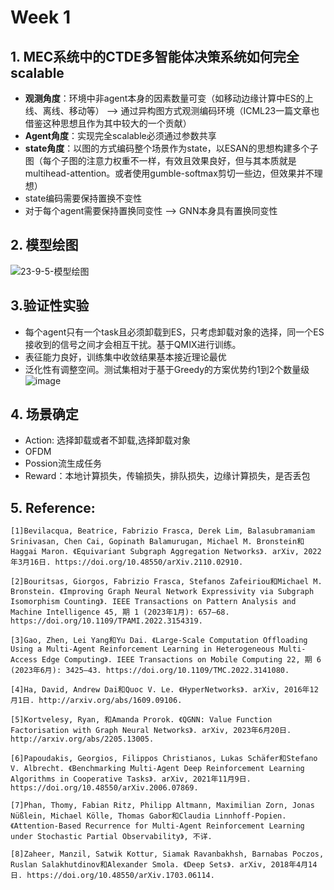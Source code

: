 # Week 1
## 1. MEC系统中的CTDE多智能体决策系统如何完全scalable
- **观测角度**：环境中非agent本身的因素数量可变（如移动边缘计算中ES的上线、离线、移动等） --> 通过异构图方式观测编码环境（ICML23一篇文章也借鉴这种思想且作为其中较大的一个贡献）
- **Agent角度**：实现完全scalable必须通过参数共享
- **state角度**：以图的方式编码整个场景作为state，以ESAN的思想构建多个子图（每个子图的注意力权重不一样，有效且效果良好，但与其本质就是multihead-attention。或者使用gumble-softmax剪切一些边，但效果并不理想）
- state编码需要保持置换不变性
- 对于每个agent需要保持置换同变性 --> GNN本身具有置换同变性

## 2. 模型绘图
![23-9-5-模型绘图](https://github.com/UNIC-Lab/Weekly-Report/assets/90789521/bc7a2107-0a8e-466c-9772-aa65782dcbe5)

## 3.验证性实验
- 每个agent只有一个task且必须卸载到ES，只考虑卸载对象的选择，同一个ES接收到的信号之间才会相互干扰。基于QMIX进行训练。
- 表征能力良好，训练集中收敛结果基本接近理论最优
- 泛化性有调整空间。测试集相对于基于Greedy的方案优势约1到2个数量级
![image](https://github.com/UNIC-Lab/Weekly-Report/assets/90789521/d4dd5703-ad3f-4a1b-a86d-4d9b2096f434)

## 4. 场景确定
- Action: 选择卸载或者不卸载,选择卸载对象
- OFDM
- Possion流生成任务
- Reward：本地计算损失，传输损失，排队损失，边缘计算损失，是否丢包

## 5. Reference:
```
[1]Bevilacqua, Beatrice, Fabrizio Frasca, Derek Lim, Balasubramaniam Srinivasan, Chen Cai, Gopinath Balamurugan, Michael M. Bronstein和Haggai Maron. 《Equivariant Subgraph Aggregation Networks》. arXiv, 2022年3月16日. https://doi.org/10.48550/arXiv.2110.02910.

[2]Bouritsas, Giorgos, Fabrizio Frasca, Stefanos Zafeiriou和Michael M. Bronstein. 《Improving Graph Neural Network Expressivity via Subgraph Isomorphism Counting》. IEEE Transactions on Pattern Analysis and Machine Intelligence 45, 期 1 (2023年1月): 657–68. https://doi.org/10.1109/TPAMI.2022.3154319.

[3]Gao, Zhen, Lei Yang和Yu Dai. 《Large-Scale Computation Offloading Using a Multi-Agent Reinforcement Learning in Heterogeneous Multi-Access Edge Computing》. IEEE Transactions on Mobile Computing 22, 期 6 (2023年6月): 3425–43. https://doi.org/10.1109/TMC.2022.3141080.

[4]Ha, David, Andrew Dai和Quoc V. Le. 《HyperNetworks》. arXiv, 2016年12月1日. http://arxiv.org/abs/1609.09106.

[5]Kortvelesy, Ryan, 和Amanda Prorok. 《QGNN: Value Function Factorisation with Graph Neural Networks》. arXiv, 2023年6月20日. http://arxiv.org/abs/2205.13005.

[6]Papoudakis, Georgios, Filippos Christianos, Lukas Schäfer和Stefano V. Albrecht. 《Benchmarking Multi-Agent Deep Reinforcement Learning Algorithms in Cooperative Tasks》. arXiv, 2021年11月9日. https://doi.org/10.48550/arXiv.2006.07869.

[7]Phan, Thomy, Fabian Ritz, Philipp Altmann, Maximilian Zorn, Jonas Nüßlein, Michael Kölle, Thomas Gabor和Claudia Linnhoff-Popien. 《Attention-Based Recurrence for Multi-Agent Reinforcement Learning under Stochastic Partial Observability》, 不详.

[8]Zaheer, Manzil, Satwik Kottur, Siamak Ravanbakhsh, Barnabas Poczos, Ruslan Salakhutdinov和Alexander Smola. 《Deep Sets》. arXiv, 2018年4月14日. https://doi.org/10.48550/arXiv.1703.06114.
```

